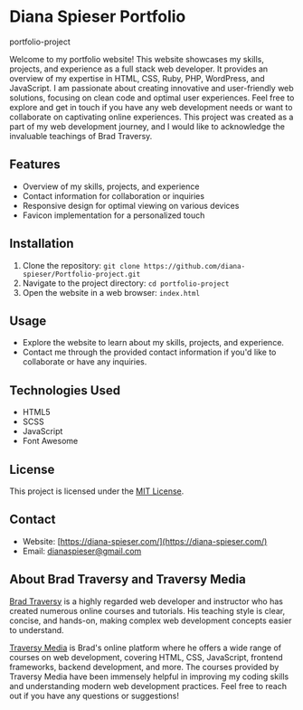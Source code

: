 

# Diana Spieser Portfolio 
portfolio-project

Welcome to my portfolio website! This website showcases my skills, projects, and experience as a full stack web developer. It provides an overview of my expertise in HTML, CSS, Ruby, PHP, WordPress, and JavaScript. I am passionate about creating innovative and user-friendly web solutions, focusing on clean code and optimal user experiences. Feel free to explore and get in touch if you have any web development needs or want to collaborate on captivating online experiences.
This project was created as a part of my web development journey, and I would like to acknowledge the invaluable teachings of Brad Traversy.
## Features

- Overview of my skills, projects, and experience
- Contact information for collaboration or inquiries
- Responsive design for optimal viewing on various devices
- Favicon implementation for a personalized touch

## Installation

1. Clone the repository: `git clone https://github.com/diana-spieser/Portfolio-project.git`
2. Navigate to the project directory: `cd portfolio-project`
3. Open the website in a web browser: `index.html`

## Usage

- Explore the website to learn about my skills, projects, and experience.
- Contact me through the provided contact information if you'd like to collaborate or have any inquiries.

## Technologies Used

- HTML5
- SCSS
- JavaScript
- Font Awesome

## License

This project is licensed under the [MIT License](https://opensource.org/licenses/MIT).

## Contact

- Website: [https://diana-spieser.com/](https://diana-spieser.com/)
- Email: dianaspieser@gmail.com

## About Brad Traversy and Traversy Media

[Brad Traversy](https://www.traversymedia.com/) is a highly regarded web developer and instructor who has created numerous online courses and tutorials. His teaching style is clear, concise, and hands-on, making complex web development concepts easier to understand.

[Traversy Media](https://www.traversymedia.com/) is Brad's online platform where he offers a wide range of courses on web development, covering HTML, CSS, JavaScript, frontend frameworks, backend development, and more. The courses provided by Traversy Media have been immensely helpful in improving my coding skills and understanding modern web development practices.
Feel free to reach out if you have any questions or suggestions!
